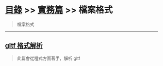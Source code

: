 # [目錄](../../../README.md) >> [實務篇](../../README.md) >> 檔案格式

> 檔案格式

---

## [gltf 格式解析](./gltf格式解析/README.md)

> 此篇會從程式方面著手，解析 gltf